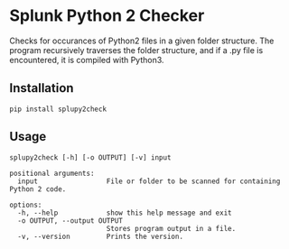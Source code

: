 # Splunk Python 2 Checker

Checks for occurances of Python2 files in a given folder structure.
The program recursively traverses the folder structure, and if a .py file is encountered,
it is compiled with Python3. 

## Installation

```console
pip install splupy2check
```

## Usage

```console
splupy2check [-h] [-o OUTPUT] [-v] input
```

```console
positional arguments:
  input                 File or folder to be scanned for containing Python 2 code.

options:
  -h, --help            show this help message and exit
  -o OUTPUT, --output OUTPUT
                        Stores program output in a file.
  -v, --version         Prints the version.
```